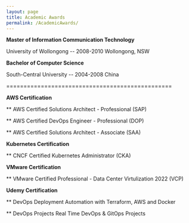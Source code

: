 ```yaml
---
layout: page
title: Academic Awards
permalink: /AcademicAwards/
---
```


<b>Master of Information Communication Technology</b>

University of Wollongong  -- 2008-2010     Wollongong, NSW 

<b>Bachelor of Computer Science </b>

South-Central University -- 2004-2008     China 
     
================================================

<b>AWS Certification</b>


**	AWS Certified Solutions Architect - Professional (SAP)  





**  AWS Certified DevOps Engineer - Professional (DOP)





**  AWS Certified Solutions Architect - Associate (SAA)



<b>Kubernetes Certification</b>

**  CNCF Certified Kubernetes Administrator (CKA)



<b>VMware Certification</b>


**  VMware Certified Professional - Data Center Virtulization 2022 (VCP)




<b>Udemy Certification</b>


**  DevOps Deployment Automation with Terraform, AWS and Docker



**  DevOps Projects Real Time DevOps & GitOps Projects


